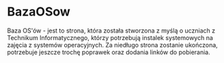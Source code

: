 # BazaOSow
Baza OS'ów - jest to strona, która została stworzona z myślą o uczniach z Technikum Informatycznego, którzy potrzebują instalek systemowych na zajęcia z systemów operacyjnych. Za niedługo strona zostanie ukończona, potrzebuje jeszcze trochę poprawek oraz dodania linków do pobierania. 
